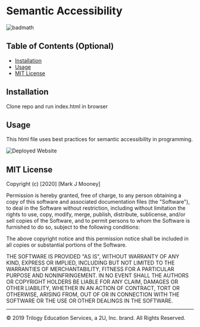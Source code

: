 # Semantic Accessibility

![badmath](https://img.shields.io/github/last-commit/mjmoon15/gt-semantic-html)

## Table of Contents (Optional)

- [Installation](#installation)
- [Usage](#usage)
- [MIT License](#mit%20license)

## Installation

Clone repo and run index.html in browser 

## Usage

This html file uses best practices for semantic accessibility in programming.

![Deployed Website](screencapture-mjmoon15-github-io-gt-semantic-html-2020-05-29-15_34_21.png "Welcome to Horiseon")

## MIT License

Copyright (c) [2020] [Mark J Mooney]

Permission is hereby granted, free of charge, to any person obtaining a copy
of this software and associated documentation files (the "Software"), to deal
in the Software without restriction, including without limitation the rights
to use, copy, modify, merge, publish, distribute, sublicense, and/or sell
copies of the Software, and to permit persons to whom the Software is
furnished to do so, subject to the following conditions:

The above copyright notice and this permission notice shall be included in all
copies or substantial portions of the Software.

THE SOFTWARE IS PROVIDED "AS IS", WITHOUT WARRANTY OF ANY KIND, EXPRESS OR
IMPLIED, INCLUDING BUT NOT LIMITED TO THE WARRANTIES OF MERCHANTABILITY,
FITNESS FOR A PARTICULAR PURPOSE AND NONINFRINGEMENT. IN NO EVENT SHALL THE
AUTHORS OR COPYRIGHT HOLDERS BE LIABLE FOR ANY CLAIM, DAMAGES OR OTHER
LIABILITY, WHETHER IN AN ACTION OF CONTRACT, TORT OR OTHERWISE, ARISING FROM,
OUT OF OR IN CONNECTION WITH THE SOFTWARE OR THE USE OR OTHER DEALINGS IN THE
SOFTWARE.


---

© 2019 Trilogy Education Services, a 2U, Inc. brand. All Rights Reserved.


